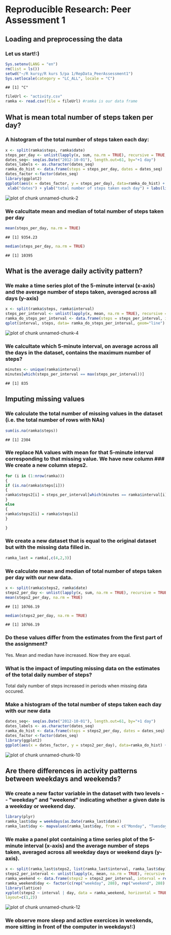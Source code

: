 # Reproducible Research: Peer Assessment 1

## Loading and preprocessing the data

### Let us start!:)


```r
Sys.setenv(LANG = "en")
rm(list = ls())
setwd("~/R kursy/R kurs 5/pa 1/RepData_PeerAssessment1")
Sys.setlocale(category = "LC_ALL", locale = "C")
```

```
## [1] "C"
```

```r
fileUrl <- "activity.csv"
ramka <- read.csv(file = fileUrl) #ramka is our data frame
```

## What is mean total number of steps taken per day?

### A histogram of the total number of steps taken each day:


```r
x <- split(ramka$steps, ramka$date)
steps_per_day <- unlist(lapply(x, sum, na.rm = TRUE), recursive = TRUE, use.names = FALSE)
dates_seq<- seq(as.Date("2012-10-01"), length.out=61, by="+1 day")
dates_labels <- as.character(dates_seq)
ramka_do_hist <- data.frame(steps = steps_per_day, dates = dates_seq)
dates_factor <-factor(dates_seq)
library(ggplot2)
ggplot(aes(x = dates_factor, y = steps_per_day), data=ramka_do_hist) + geom_bar(stat = "identity", width = .8) + 
 xlab("dates") + ylab("total number of steps taken each day") + labs(list(title = "Histogram"))
```

![plot of chunk unnamed-chunk-2](figure/unnamed-chunk-2-1.png) 

### We calcultate mean and median of total number of steps taken per day


```r
mean(steps_per_day, na.rm = TRUE)
```

```
## [1] 9354.23
```

```r
median(steps_per_day, na.rm = TRUE)
```

```
## [1] 10395
```

## What is the average daily activity pattern?

### We make a time series plot of the 5-minute interval (x-axis) and the average number of steps taken, averaged across all days (y-axis)


```r
x <- split(ramka$steps, ramka$interval)
steps_per_interval <- unlist(lapply(x, mean, na.rm = TRUE), recursive = TRUE, use.names = FALSE)
ramka_do_steps_per_interval <- data.frame(steps = steps_per_interval, interval = unique(ramka$interval))
qplot(interval, steps, data= ramka_do_steps_per_interval, geom="line") + ylab("average number of steps")
```

![plot of chunk unnamed-chunk-4](figure/unnamed-chunk-4-1.png) 

### We calcultate which 5-minute interval, on average across all the days in the dataset, contains the maximum number of steps?


```r
minutes <- unique(ramka$interval)
minutes[which(steps_per_interval == max(steps_per_interval))]
```

```
## [1] 835
```

## Imputing missing values

### We calculate the total number of missing values in the dataset (i.e. the total number of rows with NAs)


```r
sum(is.na(ramka$steps))
```

```
## [1] 2304
```

### We replace NA values with mean for that 5-minute interval corresponding to that missing value. We have new column ### We create a new column **steps2**.


```r
for (i in (1:nrow(ramka)))
{
if (is.na(ramka$steps[i]))
{
ramka$steps2[i] = steps_per_interval[which(minutes == ramka$interval[i])]
}
else
{
ramka$steps2[i] = ramka$steps[i]
}

}
```

### We create a new dataset that is equal to the original dataset but with the missing data filled in.


```r
ramka_last = ramka[,c(4,2,3)]
```

### We calculate mean and median of total number of steps taken per day with our new data.


```r
x <- split(ramka$steps2, ramka$date)
steps2_per_day <- unlist(lapply(x, sum, na.rm = TRUE), recursive = TRUE, use.names = FALSE)
mean(steps2_per_day, na.rm = TRUE)
```

```
## [1] 10766.19
```

```r
median(steps2_per_day, na.rm = TRUE)
```

```
## [1] 10766.19
```

### Do these values differ from the estimates from the first part of the assignment?

Yes. Mean and median have increased. Now they are equal.  

### What is the impact of imputing missing data on the estimates of the total daily number of steps?

Total daily number of steps increased in periods when missing data occured. 

### Make a histogram of the total number of steps taken each day with our new data


```r
dates_seq<- seq(as.Date("2012-10-01"), length.out=61, by="+1 day")
dates_labels <- as.character(dates_seq)
ramka_do_hist <- data.frame(steps = steps2_per_day, dates = dates_seq)
dates_factor <-factor(dates_seq)
library(ggplot2)
ggplot(aes(x = dates_factor, y = steps2_per_day), data=ramka_do_hist) + geom_bar(stat = "identity", width = .8) + xlab("dates") + ylab("total number of steps taken each day") + labs(list(title = "New histogram"))
```

![plot of chunk unnamed-chunk-10](figure/unnamed-chunk-10-1.png) 

## Are there differences in activity patterns between weekdays and weekends?

### We create a new factor variable in the dataset with two levels -- "weekday" and "weekend" indicating whether a given date is a weekday or weekend day.


```r
library(plyr)
ramka_last$day = weekdays(as.Date(ramka_last$date))
ramka_last$day <- mapvalues(ramka_last$day, from = c("Monday", "Tuesday", "Wednesday", "Thursday", "Friday", "Saturday", "Sunday"), to = c("weekday", "weekday", "weekday", "weekday", "weekday", "weekend", "weekend"))
```

### We make a panel plot containing a time series plot of the 5-minute interval (x-axis) and the average number of steps taken, averaged across all weekday days or weekend days (y-axis). 



```r
x <- split(ramka_last$steps2, list(ramka_last$interval, ramka_last$day))
steps2_per_interval <- unlist(lapply(x, mean, na.rm = TRUE), recursive = TRUE, use.names = FALSE)
ramka_weekend <- data.frame(steps2 = steps2_per_interval, interval = rep(unique(ramka_last$interval),2))
ramka_weekend$day <- factor(c(rep("weekday", 288), rep("weekend", 288) ))
library(lattice)
xyplot(steps2 ~ interval | day, data = ramka_weekend, horizontal = TRUE, col.line = "darkorange", type = c("l"), 
layout=c(1,2))
```

![plot of chunk unnamed-chunk-12](figure/unnamed-chunk-12-1.png) 

### We observe more sleep and active exercices in weekends, more sitting in front of the computer in weekdays!:)
